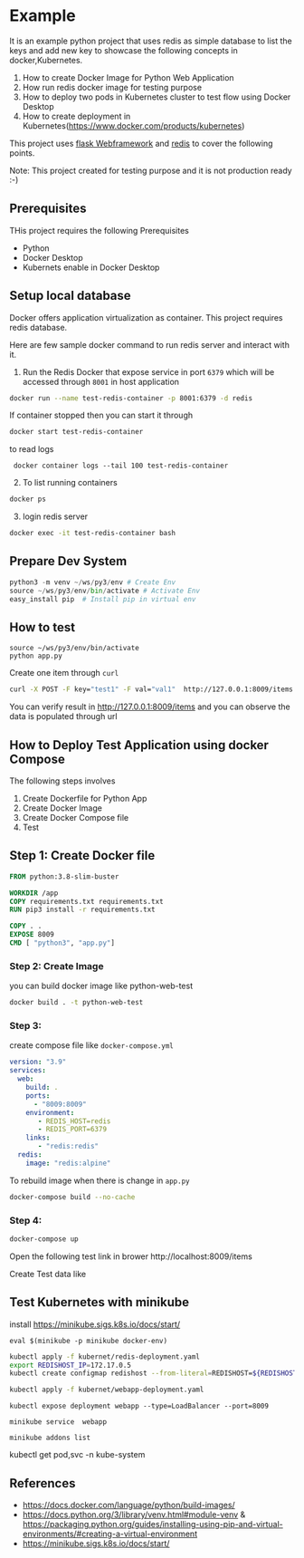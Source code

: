 # Example

It is an example python project that uses redis as simple database to list the keys and add new key to showcase the following concepts in docker,Kubernetes. 

1. How to create Docker Image for Python Web Application 
2. How run redis docker image for testing purpose
3. How to deploy two pods in Kubernetes cluster to test flow using Docker Desktop
4. How to create deployment in Kubernetes(https://www.docker.com/products/kubernetes)

This project uses [flask Webframework](https://flask.palletsprojects.com/en/1.1.x/) and [redis](https://redis.io/) to cover the following points.

Note: This project created for testing purpose and it is not production ready :-)

## Prerequisites  

THis project requires the following Prerequisites

* Python 
* Docker Desktop 
* Kubernets enable in Docker Desktop

## Setup local database

Docker offers  application virtualization as container. This project requires  redis database.

Here are few sample docker command  to run redis server and interact with it.

1. Run the Redis Docker that expose service in port `6379` which will be accessed through `8001` in host application

```bash
docker run --name test-redis-container -p 8001:6379 -d redis
```

If container stopped then you can start it through 

```bash
docker start test-redis-container 
```

to read logs 

```
 docker container logs --tail 100 test-redis-container
```


2. To list running containers 

```bash
docker ps 
```

3. login redis server

```bash
docker exec -it test-redis-container bash
```

## Prepare Dev System

```py
python3 -m venv ~/ws/py3/env # Create Env
source ~/ws/py3/env/bin/activate # Activate Env
easy_install pip  # Install pip in virtual env 
```


## How to test


```
source ~/ws/py3/env/bin/activate
python app.py
```

Create one item  through `curl`

```bash
curl -X POST -F key="test1" -F val="val1"  http://127.0.0.1:8009/items
```

You can verify result in http://127.0.0.1:8009/items and you can observe the data is populated through url 

## How to Deploy Test Application using docker Compose

The following steps involves 

1. Create Dockerfile for Python App 
2. Create Docker Image
3. Create Docker Compose file 
4. Test 

## Step 1: Create Docker file 

```dockerfile
FROM python:3.8-slim-buster

WORKDIR /app
COPY requirements.txt requirements.txt
RUN pip3 install -r requirements.txt

COPY . .
EXPOSE 8009
CMD [ "python3", "app.py"]
```

### Step 2: Create Image

you can build docker image like  python-web-test

```bash
docker build . -t python-web-test
```

### Step 3:

create compose file like `docker-compose.yml`

```yaml
version: "3.9"
services:
  web:
    build: .
    ports:
      - "8009:8009"
    environment:
       - REDIS_HOST=redis
       - REDIS_PORT=6379
    links:
       - "redis:redis"
  redis:
    image: "redis:alpine"
```

To rebuild image when there is change in `app.py`

```bash
docker-compose build --no-cache
```

### Step 4:

```bash
docker-compose up
```
Open the following test link in brower
http://localhost:8009/items

Create Test data like 


## Test Kubernetes with minikube

install https://minikube.sigs.k8s.io/docs/start/

```
eval $(minikube -p minikube docker-env)
```

```bash
kubectl apply -f kubernet/redis-deployment.yaml 
export REDISHOST_IP=172.17.0.5
kubectl create configmap redishost --from-literal=REDISHOST=${REDISHOST_IP}

kubectl apply -f kubernet/webapp-deployment.yaml
```

```
kubectl expose deployment webapp --type=LoadBalancer --port=8009
```

```
minikube service  webapp
```


```
minikube addons list

```

kubectl get pod,svc -n kube-system
## References

* https://docs.docker.com/language/python/build-images/
* https://docs.python.org/3/library/venv.html#module-venv & https://packaging.python.org/guides/installing-using-pip-and-virtual-environments/#creating-a-virtual-environment
* https://minikube.sigs.k8s.io/docs/start/
